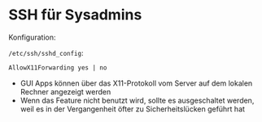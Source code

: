 # SSH für Sysadmins

Konfiguration:

`/etc/ssh/sshd_config`:
```txt
AllowX11Forwarding yes | no
```

- GUI Apps können über das X11-Protokoll vom Server auf dem lokalen Rechner angezeigt werden
- Wenn das Feature nicht benutzt wird, sollte es ausgeschaltet werden, weil es in der Vergangenheit öfter zu Sicherheitslücken geführt hat
